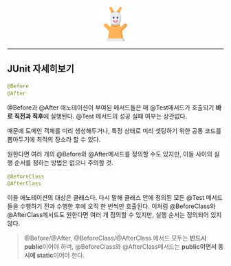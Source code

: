<p align="center">
  <a href="#"><img width="80" src="../../images/hand-puppet.svg"></a><br>
</p>

---

## JUnit 자세히보기
```java
@Before
@After
```
@Before과 @After 애노테이션이 부여된 메서드들은
매 @Test메서드가 호출되기 **바로 직전과 직후**에 실행된다.
@Test 메서드의 성공 실패 여부는 상관없다.

때문에 도메인 객체를 미리 생성해두거나,
특정 상태로 미리 셋팅하기 위한 공통 코드를 뽑아두기에 최적의 장소라 할 수 있다.

원한다면 여러 개의 @Before와 @After메서드를 정의할 수도 있지만,
이들 사이의 실행 순서를 정하는 방법은 없으니 주의할 것.
```java
@BeforeClass
@AfterClass
```
이들 애노테이션의 대상은 클래스다.
다시 말해 클래스 안에 정의된 모든 @Test 메서드들을 수행하기 전과 수행한 후에 오직 한 번씩만 호출된다.
이처럼 @BeforeClass와 @AfterClass메서드도 원한다면 여러 개 정의할 수 있지만, 실행 순서는 정의되어 있지 않다.


> @Before/@After, @BeforeClass/@AfterClass 메서드 모두는 **반드시 public**이어야 하며,
> @BeforeClass와 @AfterClass메서드는 **public이면서 동시에 static**이어야 한다.
